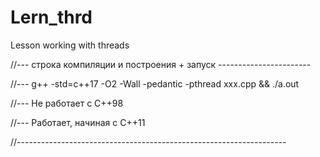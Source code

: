 # Lern_thrd
Lesson working with threads

//--- строка компиляции и построения + запуск -----------------------

//--- g++ -std=c++17 -O2 -Wall -pedantic -pthread xxx.cpp && ./a.out

//--- Не работает с C++98 

//--- Работает, начиная с C++11 

//-------------------------------------------------------------------
